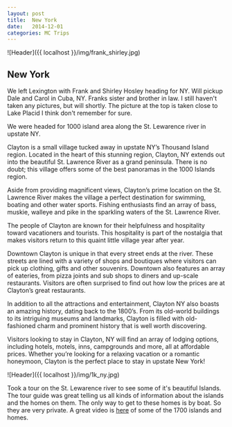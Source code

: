 ```yaml
---
layout: post
title:  New York 
date:   2014-12-01 
categories: MC Trips
---
```


![Header]({{ localhost }}/img/frank_shirley.jpg) 

New York
--------

We left Lexington with Frank and Shirley Hosley heading for NY. Will pickup Dale and Carol in Cuba, NY. Franks sister and brother in law. I still haven't taken any pictures, but will shortly. The picture at the top is taken close to Lake Placid I think don't remember for sure. 

We were headed for 1000 island area along the St. Lewarence river in upstate NY.

Clayton is a small village tucked away in upstate NY’s Thousand Island region. Located in the heart of this stunning region, Clayton, NY extends out into the beautiful St. Lawrence River as a grand peninsula. There is no doubt; this village offers some of the best panoramas in the 1000 Islands region.

Aside from providing magnificent views, Clayton’s prime location on the St. Lawrence River makes the village a perfect destination for swimming, boating and other water sports. Fishing enthusiasts find an array of bass, muskie, walleye and pike in the sparkling waters of the St. Lawrence River.

The people of Clayton are known for their helpfulness and hospitality toward vacationers and tourists. This hospitality is part of the nostalgia that makes visitors return to this quaint little village year after year.

Downtown Clayton is unique in that every street ends at the river. These streets are lined with a variety of shops and boutiques where visitors can pick up clothing, gifts and other souvenirs. Downtown also features an array of eateries, from pizza joints and sub shops to diners and up-scale restaurants. Visitors are often surprised to find out how low the prices are at Clayton’s great restaurants.

In addition to all the attractions and entertainment, Clayton NY also boasts an amazing history, dating back to the 1800’s. From its old-world buildings to its intriguing museums and landmarks, Clayton is filled with old-fashioned charm and prominent history that is well worth discovering.

Visitors looking to stay in Clayton, NY will find an array of lodging options, including hotels, motels, inns, campgrounds and more, all at affordable prices. Whether you’re looking for a relaxing vacation or a romantic honeymoon, Clayton is the perfect place to stay in upstate New York!


![Header]({{ localhost }}/img/1k_ny.jpg) 

Took a tour on the St. Lewarence river to see some of it's beautiful Islands. The tour guide was great telling us all kinds of information about the islands and the homes on them. The only way to get to these homes is by boat. So they are very private. A great video is [here](http://www.visit1000islands.com/ "Visit") of some of the 1700 islands and homes. 


